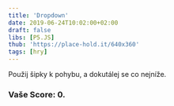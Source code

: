 ```yaml
---
title: 'Dropdown'
date: 2019-06-24T10:02:00+02:00
draft: false
libs: [P5.JS]
thub: 'https://place-hold.it/640x360'
tags: [hry]
---
```


Použij šipky k pohybu, a dokutálej se co nejníže.

<h3>
Vaše Score: <span id="score">0</span>.
</h3>

<script language="javascript" type="text/javascript" src="sketch.js"></script>
<script language="javascript" type="text/javascript" src="ball.js"></script>
<script language="javascript" type="text/javascript" src="grass.js"></script>

